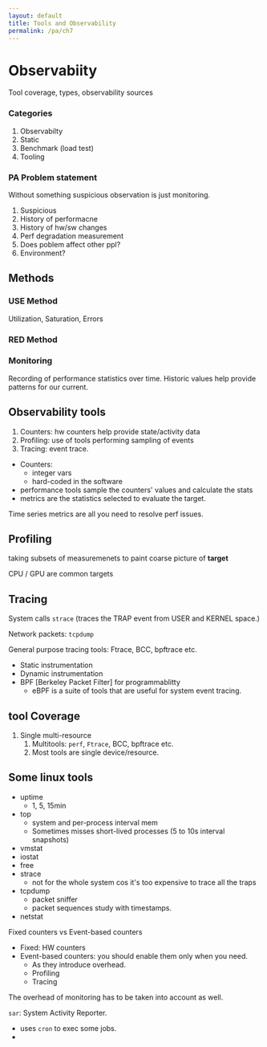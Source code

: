 ```yaml
---
layout: default
title: Tools and Observability
permalink: /pa/ch7
---
```


# Observabiity

Tool coverage, types, observability sources

### Categories

1. Observabilty
2. Static
3. Benchmark (load test)
4. Tooling

### PA Problem statement

Without something suspicious observation is just monitoring.

1. Suspicious
2. History of performacne
3. History of hw/sw changes
4. Perf degradation measurement
5. Does poblem affect other ppl?
6. Environment?

## Methods

### USE Method

Utilization, Saturation, Errors

### RED Method

### Monitoring

Recording of performance statistics over time.
Historic values help provide patterns for our current.

## Observability tools

1. Counters: hw counters help provide state/activity data
2. Profiling: use of tools performing sampling of events
3. Tracing: event trace.

- Counters: 
  - integer vars
  - hard-coded in the software
- performance tools sample the counters' values and calculate the stats
- metrics are the statistics selected to evaluate the target.

Time series metrics are all you need to resolve perf issues.

## Profiling

taking subsets of measuremenets to paint coarse picture of **target**

CPU / GPU are common targets

## Tracing

System calls `strace` (traces the TRAP event from USER and KERNEL space.)

Network packets:  `tcpdump`

General purpose tracing tools: Ftrace, BCC, bpftrace etc.

- Static instrumentation
- Dynamic instrumentation
- BPF [Berkeley Packet Filter] for programmablitty
  - eBPF is a suite of tools that are useful for system event tracing.

## tool Coverage

1. Single multi-resource
   1. Multitools: `perf`, `Ftrace`, BCC, bpftrace etc.
   2. Most tools are single device/resource.


## Some linux tools

- uptime
  - 1, 5, 15min
- top
  - system and per-process interval mem
  - Sometimes misses short-lived processes (5 to 10s interval snapshots)
- vmstat
- iostat
- free
- strace
  - not for the whole system cos it's too expensive to trace all the traps
- tcpdump
  - packet sniffer
  - packet sequences study with timestamps.
- netstat

Fixed counters vs Event-based counters

- Fixed: HW counters
- Event-based counters: you should enable them only when you need.
  - As they introduce overhead.
  - Profiling
  - Tracing

The overhead of monitoring has to be taken into account as well.

`sar`:  System Activity Reporter.
- uses `cron` to exec some jobs.
- 